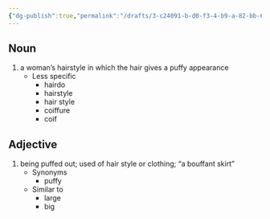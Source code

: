 ```yaml
---
{"dg-publish":true,"permalink":"/drafts/3-c24091-b-d0-f3-4-b9-a-82-bb-6-f30-faf-264-d6/","dgHomeLink":true,"dgPassFrontmatter":false}
---
```




## Noun

1. a woman’s hairstyle in which the hair gives a puffy appearance
	- Less specific
		- hairdo
		- hairstyle
		- hair style
		- coiffure
		- coif

## Adjective

1. being puffed out; used of hair style or clothing; “a bouffant skirt”
	- Synonyms
		- puffy
	- Similar to
		- large
		- big